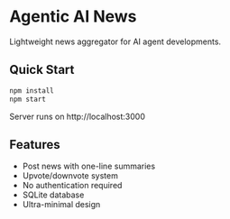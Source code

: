 # Agentic AI News

Lightweight news aggregator for AI agent developments.

## Quick Start

```bash
npm install
npm start
```

Server runs on http://localhost:3000

## Features
- Post news with one-line summaries
- Upvote/downvote system  
- No authentication required
- SQLite database
- Ultra-minimal design